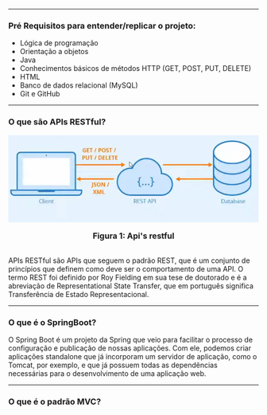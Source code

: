 
---
### Pré Requisitos para entender/replicar o projeto:

- Lógica de programação
- Orientação a objetos
- Java
- Conhecimentos básicos de métodos HTTP (GET, POST, PUT, DELETE) 
- HTML
- Banco de dados relacional (MySQL)
- Git e GitHub


---

### O que são APIs RESTful?

<center>
<img src="../assets/apisrestful.png" width= "700px">
</center>
<font size="3"><b><p style="text-align: center">Figura 1: Api's restful </b></font>
<br><br>

APIs RESTful são APIs que seguem o padrão REST, que é um conjunto de princípios que definem como deve ser o comportamento de uma API. O termo REST foi definido por Roy Fielding em sua tese de doutorado e é a abreviação de Representational State Transfer, que em português significa Transferência de Estado Representacional.

---

### O que é o SpringBoot?

O Spring Boot é um projeto da Spring que veio para facilitar o processo de configuração e publicação de nossas aplicações. Com ele, podemos criar aplicações standalone que já incorporam um servidor de aplicação, como o Tomcat, por exemplo, e que já possuem todas as dependências necessárias para o desenvolvimento de uma aplicação web.

---

### O que é o padrão MVC?